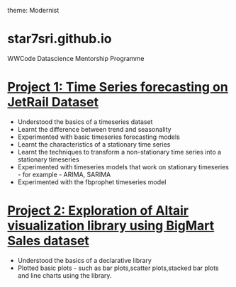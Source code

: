 theme: Modernist
# star7sri.github.io

WWCode Datascience Mentorship Programme

# [Project 1: Time Series forecasting on JetRail Dataset](https://github.com/star7sri/timeseries_forecasting) 
* Understood the basics of a timeseries dataset
* Learnt the difference between trend and seasonality
* Experimented with basic timeseries forecasting models
* Learnt the characteristics of a stationary time series
* Learnt the techniques to transform a non-stationary time series into a stationary timeseries
* Experimented with timeseries models that work on stationary timeseries - for example - ARIMA, SARIMA
* Experimented with the fbprophet timeseries model


# [Project 2: Exploration of Altair visualization library using BigMart Sales dataset](https://github.com/star7sri/Altair_visualizations) 
* Understood the basics of a declarative library
* Plotted basic plots - such as bar plots,scatter plots,stacked bar plots and line charts using the library.
